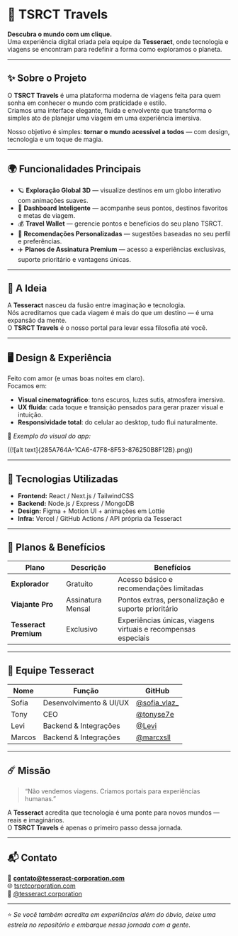 # 🌌 TSRCT Travels

**Descubra o mundo com um clique.**  
Uma experiência digital criada pela equipe da **Tesseract**, onde tecnologia e viagens se encontram para redefinir a forma como exploramos o planeta.

---

## ✨ Sobre o Projeto

O **TSRCT Travels** é uma plataforma moderna de viagens feita para quem sonha em conhecer o mundo com praticidade e estilo.  
Criamos uma interface elegante, fluida e envolvente que transforma o simples ato de planejar uma viagem em uma experiência imersiva.

Nosso objetivo é simples: **tornar o mundo acessível a todos** — com design, tecnologia e um toque de magia.

---

## 🌍 Funcionalidades Principais

- 🪐 **Exploração Global 3D** — visualize destinos em um globo interativo com animações suaves.  
- 🧭 **Dashboard Inteligente** — acompanhe seus pontos, destinos favoritos e metas de viagem.  
- 💰 **Travel Wallet** — gerencie pontos e benefícios do seu plano TSRCT.  
- 💫 **Recomendações Personalizadas** — sugestões baseadas no seu perfil e preferências.  
- ✈️ **Planos de Assinatura Premium** — acesso a experiências exclusivas, suporte prioritário e vantagens únicas.

---

## 🧠 A Ideia

A **Tesseract** nasceu da fusão entre imaginação e tecnologia.  
Nós acreditamos que cada viagem é mais do que um destino — é uma expansão da mente.  
O **TSRCT Travels** é o nosso portal para levar essa filosofia até você.

---

## 🖥️ Design & Experiência

Feito com amor (e umas boas noites em claro).  
Focamos em:
- **Visual cinematográfico**: tons escuros, luzes sutis, atmosfera imersiva.  
- **UX fluida**: cada toque e transição pensados para gerar prazer visual e intuição.  
- **Responsividade total**: do celular ao desktop, tudo flui naturalmente.

📸 *Exemplo do visual do app:*

((![alt text]{285A764A-1CA6-47F8-8F53-876250B8F12B}.png))

---

## 🚀 Tecnologias Utilizadas

- **Frontend:** React / Next.js / TailwindCSS  
- **Backend:** Node.js / Express / MongoDB  
- **Design:** Figma + Motion UI + animações em Lottie  
- **Infra:** Vercel / GitHub Actions / API própria da Tesseract  

---

## 💎 Planos & Benefícios

| Plano | Descrição | Benefícios |
|-------|------------|------------|
| **Explorador** | Gratuito | Acesso básico e recomendações limitadas |
| **Viajante Pro** | Assinatura Mensal | Pontos extras, personalização e suporte prioritário |
| **Tesseract Premium** | Exclusivo | Experiências únicas, viagens virtuais e recompensas especiais |

---

## 👥 Equipe Tesseract

| Nome | Função | GitHub |
|------|--------|--------|
| Sofia | Desenvolvimento & UI/UX | [@sofia_vlaz_](https://github.com/sofiamasha) |
| Tony | CEO | [@tonyse7e](https://github.com/tony) |
| Levi | Backend & Integrações | [@Levi](https://github.com/Levi) |
| Marcos | Backend & Integrações | [@marcxsll](https://github.com/marcos) |

---

## ☄️ Missão

> “Não vendemos viagens. Criamos portais para experiências humanas.”

A **Tesseract** acredita que tecnologia é uma ponte para novos mundos — reais e imaginários.  
O **TSRCT Travels** é apenas o primeiro passo dessa jornada.

---

## 📬 Contato

📧 **contato@tesseract-corporation.com**  
🌐 [tsrctcorporation.com](https://tesseract-corporation.com/?fbclid=PAZXh0bgNhZW0CMTEAAadJtwxN3XFNOOnKoEHpoiZCzI6p-RNkEiQqWztuoSJ4ZwKCIipZ_gEv3vci_w_aem_dGhdkZBikC946YCxjzbLcw)  
📱 [@tesseract.corporation](https://www.instagram.com/tesseract.corporation/)

---

⭐ *Se você também acredita em experiências além do óbvio, deixe uma estrela no repositório e embarque nessa jornada com a gente.*
